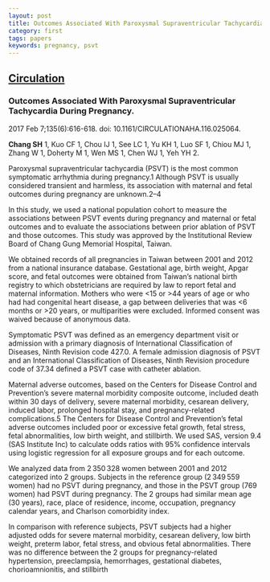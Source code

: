 ```yaml
---
layout: post
title: Outcomes Associated With Paroxysmal Supraventricular Tachycardia During Pregnancy.
category: first
tags: papers
keywords: pregnancy, psvt
---
```

## [Circulation](https://www.ncbi.nlm.nih.gov/pubmed/28153999?dopt=Abstract)

### Outcomes Associated With Paroxysmal Supraventricular Tachycardia During Pregnancy.

2017 Feb 7;135(6):616-618. doi: 10.1161/CIRCULATIONAHA.116.025064.

**Chang SH**   1, Kuo CF   1, Chou IJ   1, See LC   1, Yu KH   1, Luo SF   1, Chiou MJ   1, Zhang W   1, Doherty M   1, Wen MS   1, Chen WJ   1, Yeh YH   2.

Paroxysmal supraventricular tachycardia (PSVT) is the most common symptomatic arrhythmia during pregnancy.1 Although PSVT is usually considered transient and harmless, its association with maternal and fetal outcomes during pregnancy are unknown.2–4

In this study, we used a national population cohort to measure the associations between PSVT events during pregnancy and maternal or fetal outcomes and to evaluate the associations between prior ablation of PSVT and those outcomes. This study was approved by the Institutional Review Board of Chang Gung Memorial Hospital, Taiwan.

We obtained records of all pregnancies in Taiwan between 2001 and 2012 from a national insurance database. Gestational age, birth weight, Apgar score, and fetal outcomes were obtained from Taiwan’s national birth registry to which obstetricians are required by law to report fetal and maternal information. Mothers who were <15 or >44 years of age or who had had congenital heart disease, a gap between deliveries that was <6 months or >20 years, or multiparities were excluded. Informed consent was waived because of anonymous data.

Symptomatic PSVT was defined as an emergency department visit or admission with a primary diagnosis of International Classification of Diseases, Ninth Revision code 427.0. A female admission diagnosis of PSVT and an International Classification of Diseases, Ninth Revision procedure code of 37.34 defined a PSVT case with catheter ablation.

Maternal adverse outcomes, based on the Centers for Disease Control and Prevention’s severe maternal morbidity composite outcome, included death within 30 days of delivery, severe maternal morbidity, cesarean delivery, induced labor, prolonged hospital stay, and pregnancy-related complications.5 The Centers for Disease Control and Prevention’s fetal adverse outcomes included poor or excessive fetal growth, fetal stress, fetal abnormalities, low birth weight, and stillbirth. We used SAS, version 9.4 (SAS Institute Inc) to calculate odds ratios with 95% confidence intervals using logistic regression for all exposure groups and for each outcome.

We analyzed data from 2 350 328 women between 2001 and 2012 categorized into 2 groups. Subjects in the reference group (2 349 559 women) had no PSVT during pregnancy, and those in the PSVT group (769 women) had PSVT during pregnancy. The 2 groups had similar mean age (30 years), race, place of residence, income, occupation, pregnancy calendar years, and Charlson comorbidity index.

In comparison with reference subjects, PSVT subjects had a higher adjusted odds for severe maternal morbidity, cesarean delivery, low birth weight, preterm labor, fetal stress, and obvious fetal abnormalities. There was no difference between the 2 groups for pregnancy-related hypertension, preeclampsia, hemorrhages, gestational diabetes, chorioamnionitis, and stillbirth
